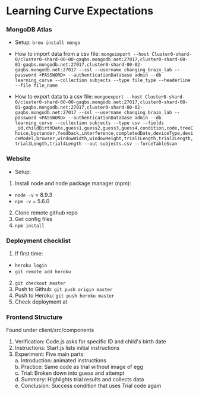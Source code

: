 # Learning Curve Expectations

### MongoDB Atlas

- Setup: `brew install mongo`

- How to import data from a csv file: `mongoimport --host Cluster0-shard-0/cluster0-shard-00-00-gaqbs.mongodb.net:27017,cluster0-shard-00-01-gaqbs.mongodb.net:27017,cluster0-shard-00-02-gaqbs.mongodb.net:27017 --ssl --username changing_brain_lab --password <PASSWORD> --authenticationDatabase admin --db learning_curve --collection subjects --type file_type --headerline --file file_name`

- How to export data to a csv file: `mongoexport --host Cluster0-shard-0/cluster0-shard-00-00-gaqbs.mongodb.net:27017,cluster0-shard-00-01-gaqbs.mongodb.net:27017,cluster0-shard-00-02-gaqbs.mongodb.net:27017 --ssl --username changing_brain_lab --password <PASSWORD> --authenticationDatabase admin --db learning_curve --collection subjects --type csv --fields _id,childBirthDate,guess1,guess2,guess3,guess4,condition,code,treeChoice,bystander,feedback,interference,completedDate,deviceType,deviceModel,browser,windowWidth,windowHeight,trial1Length,trial2Length,trial3Length,trial4Length --out subjects.csv --forceTableScan`

### Website

- Setup:

1. Install node and node package manager (npm):

- `node -v` = 8.9.3
- `npm -v` = 5.6.0

2. Clone remote github repo
3. Get config files
4. `npm install`

### Deployment checklist

1.  If first time:

- `heroku login`
- `git remote add heroku`

2.  `git checkout master`
3.  Push to Github: `git push origin master`
4.  Push to Heroku: `git push heroku master`
5.  Check deployment at

### Frontend Structure

Found under client/src/components

1. Verification: Code.js asks for specific ID and child's birth date
2. Instructions: Start.js lists initial instructions
3. Experiment: Five main parts:  
   a. Introduction: animated instructions  
   b. Practice: Same code as trial without image of egg  
   c. Trial: Broken down into guess and attempt  
   d. Summary: Highlights trial results and collects data  
   e. Conclusion: Success condition that uses Trial code again
